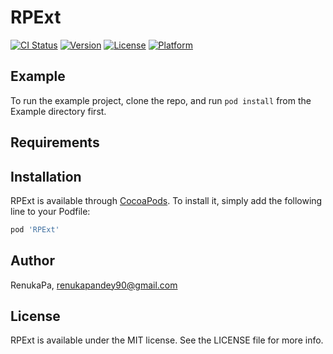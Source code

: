 # RPExt

[![CI Status](https://img.shields.io/travis/RenukaPa/RPExt.svg?style=flat)](https://travis-ci.org/RenukaPa/RPExt)
[![Version](https://img.shields.io/cocoapods/v/RPExt.svg?style=flat)](https://cocoapods.org/pods/RPExt)
[![License](https://img.shields.io/cocoapods/l/RPExt.svg?style=flat)](https://cocoapods.org/pods/RPExt)
[![Platform](https://img.shields.io/cocoapods/p/RPExt.svg?style=flat)](https://cocoapods.org/pods/RPExt)

## Example

To run the example project, clone the repo, and run `pod install` from the Example directory first.

## Requirements

## Installation

RPExt is available through [CocoaPods](https://cocoapods.org). To install
it, simply add the following line to your Podfile:

```ruby
pod 'RPExt'
```

## Author

RenukaPa, renukapandey90@gmail.com

## License

RPExt is available under the MIT license. See the LICENSE file for more info.
